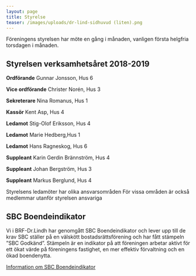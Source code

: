 ```yaml
---
layout: page
title: Styrelse
teaser: /images/uploads/dr-lind-sidhuvud (liten).png
---
```

Föreningens styrelsen har möte en gång i månaden, vanligen första helgfria torsdagen i månaden. 

## Styrelsen verksamhetsåret 2018-2019

**Ordförande** Gunnar Jonsson, Hus 6

**Vice ordförande** Christer Norén, Hus 3	

**Sekreterare** Nina Romanus, Hus 1

**Kassör** Kent Asp, Hus 4

**Ledamot** Stig-Olof Eriksson, Hus 4	

**Ledamot** Marie Hedberg,Hus 1

**Ledamot** Hans Ragneskog, Hus 6

**Suppleant** Karin Gerdin Brännström, Hus 4

**Suppleant** Johan Bergström, Hus 3

**Suppleant** Markus Berglund, Hus 4

Styrelsens ledamöter har olika ansvarsområden
För vissa områden är också medlemmar utanför styrelsen ansvariga

## SBC Boendeindikator

Vi i BRF-Dr.Lindh har genomgått SBC Boendeindikator och lever upp till de krav SBC ställer på en välskött bostadsrättsförening och har fått stämpeln ”SBC Godkänd”. Stämpeln är en indikator på att föreningen arbetar aktivt för ett ökat värde på föreningens fastighet, en mer effektiv förvaltning och en ökad boendenytta.

[Information om SBC Boendeindikator](https://www.sbc.se/Bostadsrattsforvaltning/SBC-Boendeindikator/)
